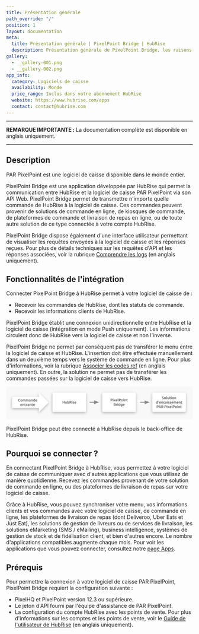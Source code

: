 ```yaml
---
title: Présentation générale
path_override: "/"
position: 1
layout: documentation
meta:
  title: Présentation générale | PixelPoint Bridge | HubRise
  description: Présentation générale de PixelPoint Bridge, les raisons de connecter votre caisse à HubRise et les fonctionnalités de l'intégration avec HubRise.
gallery:
  - __gallery-001.png
  - __gallery-002.png
app_info:
  category: Logiciels de caisse
  availability: Monde
  price_range: Inclus dans votre abonnement HubRise
  website: https://www.hubrise.com/apps
  contact: contact@hubrise.com
---
```


---

**REMARQUE IMPORTANTE :** La documentation complète est disponible <Link href="/apps/pixelpoint-bridge">en anglais uniquement</Link>.

---

## Description

PAR PixelPoint est une logiciel de caisse disponible dans le monde entier.

PixelPoint Bridge est une application développée par HubRise qui permet la communication entre HubRise et la logiciel de caisse PAR PixelPoint via son API Web. PixelPoint Bridge permet de transmettre n'importe quelle commande de HubRise à la logiciel de caisse. Ces commandes peuvent provenir de solutions de commande en ligne, de kiosques de commande, de plateformes de commande et livraison de repas en ligne, ou de toute autre solution de ce type connectée à votre compte HubRise.

PixelPoint Bridge dispose également d'une interface utilisateur permettant de visualiser les requêtes envoyées à la logiciel de caisse et les réponses reçues. Pour plus de détails techniques sur les requêtes d'API et les réponses associées, voir la rubrique [Comprendre les logs](/apps/pixelpoint-bridge/understanding-logs) (en anglais uniquement).

## Fonctionnalités de l'intégration

Connecter PixelPoint Bridge à HubRise permet à votre logiciel de caisse de :

- Recevoir les commandes de HubRise, dont les statuts de commande.
- Recevoir les informations clients de HubRise.

PixelPoint Bridge établit une connexion unidirectionnelle entre HubRise et la logiciel de caisse (intégration en mode Push uniquement). Les informations circulent donc de HubRise vers la logiciel de caisse et non l'inverse.

PixelPoint Bridge ne permet par conséquent pas de transférer le menu entre la logiciel de caisse et HubRise. L'insertion doit être effectuée manuellement dans un deuxième temps vers le système de commande en ligne. Pour plus d'informations, voir la rubrique [Associer les codes ref](/apps/pixelpoint-bridge/map-ref-codes) (en anglais uniquement). En outre, la solution ne permet pas de transférer les commandes passées sur la logiciel de caisse vers HubRise.

![Schéma de connexion](./images/001-2x-connection-diagram.png)

PixelPoint Bridge peut être connecté à HubRise depuis le back-office de HubRise.

## Pourquoi se connecter ?

En connectant PixelPoint Bridge à HubRise, vous permettez à votre logiciel de caisse de communiquer avec d'autres applications que vous utilisez de manière quotidienne. Recevez les commandes provenant de votre solution de commande en ligne, ou des plateformes de livraison de repas sur votre logiciel de caisse.

Grâce à HubRise, vous pouvez synchroniser votre menu, vos informations clients et vos commandes avec votre logiciel de caisse, de commande en ligne, les plateformes de livraison de repas (dont Deliveroo, Uber Eats et Just Eat), les solutions de gestion de livreurs ou de services de livraison, les solutions eMarketing (SMS / eMailing), business intelligence, systèmes de gestion de stock et de fidélisation client, et bien d'autres encore. Le nombre d'applications compatibles augmente chaque mois. Pour voir les applications que vous pouvez connecter, consultez notre [page Apps](/apps).

## Prérequis

Pour permettre la connexion à votre logiciel de caisse PAR PixelPoint, PixelPoint Bridge requiert la configuration suivante :

- PixelHQ et PixelPoint version 12.3 ou supérieure.
- Le jeton d'API fourni par l'équipe d'assistance de PAR PixelPoint.
- La configuration du compte HubRise avec les points de vente. Pour plus d'informations sur les comptes et les points de vente, voir le [Guide de l'utilisateur de HubRise](/docs) (en anglais uniquement).
